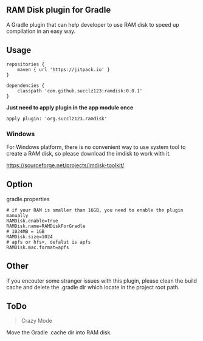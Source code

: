 ## RAM Disk plugin for Gradle

A Gradle plugin that can help developer to use RAM disk to speed up compilation in an easy way.

## Usage

~~~
repositories {
    maven { url 'https://jitpack.io' }
}
~~~

~~~
dependencies {
    classpath 'com.github.succlz123:ramdisk:0.0.1'
}
~~~

**Just need to apply plugin in the app module once**
~~~
apply plugin: 'org.succlz123.ramdisk'
~~~

### Windows

For Windows platform, there is no convenient way to use system tool to create a RAM disk, so please download the imdisk to work with it.

https://sourceforge.net/projects/imdisk-toolkit/

## Option

gradle.properties

~~~
# if your RAM is smaller than 16GB, you need to enable the plugin manually
RAMDisk.enable=true
RAMDisk.name=RAMDiskForGradle
# 1024MB = 1GB
RAMDisk.size=1024
# apfs or hfs+, defalut is apfs
RAMDisk.mac.format=apfs
~~~

## Other

if you encouter some stranger issues with this plugin, please clean the build cache and delete the .gradle dir which locate in the project root path.

## ToDo

> Crazy Mode

Move the Gradle .cache dir into RAM disk.